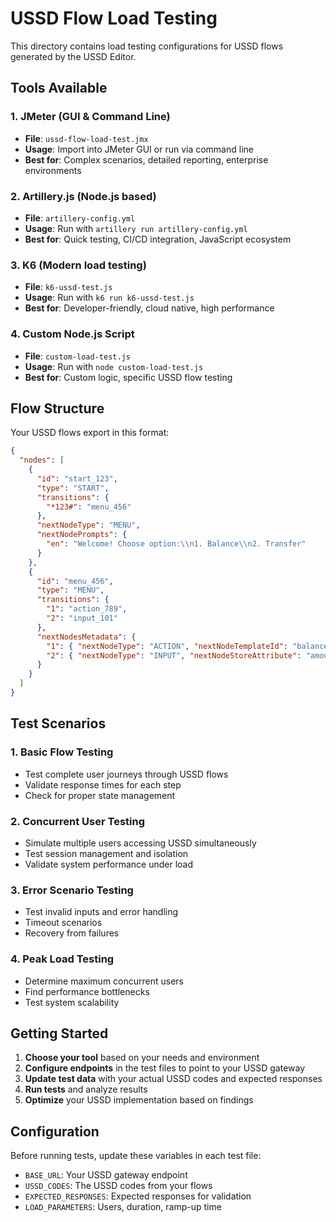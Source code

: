 # USSD Flow Load Testing

This directory contains load testing configurations for USSD flows generated by the USSD Editor.

## Tools Available

### 1. JMeter (GUI & Command Line)
- **File**: `ussd-flow-load-test.jmx`
- **Usage**: Import into JMeter GUI or run via command line
- **Best for**: Complex scenarios, detailed reporting, enterprise environments

### 2. Artillery.js (Node.js based)
- **File**: `artillery-config.yml`
- **Usage**: Run with `artillery run artillery-config.yml`
- **Best for**: Quick testing, CI/CD integration, JavaScript ecosystem

### 3. K6 (Modern load testing)
- **File**: `k6-ussd-test.js`
- **Usage**: Run with `k6 run k6-ussd-test.js`
- **Best for**: Developer-friendly, cloud native, high performance

### 4. Custom Node.js Script
- **File**: `custom-load-test.js`
- **Usage**: Run with `node custom-load-test.js`
- **Best for**: Custom logic, specific USSD flow testing

## Flow Structure

Your USSD flows export in this format:
```json
{
  "nodes": [
    {
      "id": "start_123",
      "type": "START",
      "transitions": {
        "*123#": "menu_456"
      },
      "nextNodeType": "MENU",
      "nextNodePrompts": {
        "en": "Welcome! Choose option:\\n1. Balance\\n2. Transfer"
      }
    },
    {
      "id": "menu_456", 
      "type": "MENU",
      "transitions": {
        "1": "action_789",
        "2": "input_101"
      },
      "nextNodesMetadata": {
        "1": { "nextNodeType": "ACTION", "nextNodeTemplateId": "balance" },
        "2": { "nextNodeType": "INPUT", "nextNodeStoreAttribute": "amount" }
      }
    }
  ]
}
```

## Test Scenarios

### 1. Basic Flow Testing
- Test complete user journeys through USSD flows
- Validate response times for each step
- Check for proper state management

### 2. Concurrent User Testing  
- Simulate multiple users accessing USSD simultaneously
- Test session management and isolation
- Validate system performance under load

### 3. Error Scenario Testing
- Test invalid inputs and error handling
- Timeout scenarios
- Recovery from failures

### 4. Peak Load Testing
- Determine maximum concurrent users
- Find performance bottlenecks
- Test system scalability

## Getting Started

1. **Choose your tool** based on your needs and environment
2. **Configure endpoints** in the test files to point to your USSD gateway
3. **Update test data** with your actual USSD codes and expected responses
4. **Run tests** and analyze results
5. **Optimize** your USSD implementation based on findings

## Configuration

Before running tests, update these variables in each test file:
- `BASE_URL`: Your USSD gateway endpoint
- `USSD_CODES`: The USSD codes from your flows
- `EXPECTED_RESPONSES`: Expected responses for validation
- `LOAD_PARAMETERS`: Users, duration, ramp-up time
